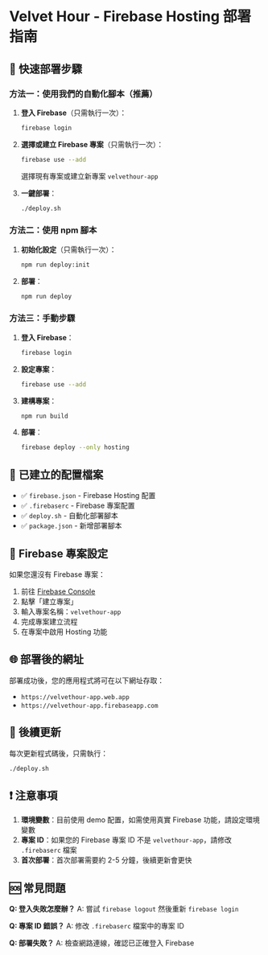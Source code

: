 # Velvet Hour - Firebase Hosting 部署指南

## 🚀 快速部署步驟

### 方法一：使用我們的自動化腳本（推薦）

1. **登入 Firebase**（只需執行一次）：
   ```bash
   firebase login
   ```

2. **選擇或建立 Firebase 專案**（只需執行一次）：
   ```bash
   firebase use --add
   ```
   選擇現有專案或建立新專案 `velvethour-app`

3. **一鍵部署**：
   ```bash
   ./deploy.sh
   ```

### 方法二：使用 npm 腳本

1. **初始化設定**（只需執行一次）：
   ```bash
   npm run deploy:init
   ```

2. **部署**：
   ```bash
   npm run deploy
   ```

### 方法三：手動步驟

1. **登入 Firebase**：
   ```bash
   firebase login
   ```

2. **設定專案**：
   ```bash
   firebase use --add
   ```

3. **建構專案**：
   ```bash
   npm run build
   ```

4. **部署**：
   ```bash
   firebase deploy --only hosting
   ```

## 📁 已建立的配置檔案

- ✅ `firebase.json` - Firebase Hosting 配置
- ✅ `.firebaserc` - Firebase 專案配置
- ✅ `deploy.sh` - 自動化部署腳本
- ✅ `package.json` - 新增部署腳本

## 🔧 Firebase 專案設定

如果您還沒有 Firebase 專案：

1. 前往 [Firebase Console](https://console.firebase.google.com/)
2. 點擊「建立專案」
3. 輸入專案名稱：`velvethour-app`
4. 完成專案建立流程
5. 在專案中啟用 Hosting 功能

## 🌐 部署後的網址

部署成功後，您的應用程式將可在以下網址存取：
- `https://velvethour-app.web.app`
- `https://velvethour-app.firebaseapp.com`

## 🔄 後續更新

每次更新程式碼後，只需執行：
```bash
./deploy.sh
```

## ❗ 注意事項

1. **環境變數**：目前使用 demo 配置，如需使用真實 Firebase 功能，請設定環境變數
2. **專案 ID**：如果您的 Firebase 專案 ID 不是 `velvethour-app`，請修改 `.firebaserc` 檔案
3. **首次部署**：首次部署需要約 2-5 分鐘，後續更新會更快

## 🆘 常見問題

**Q: 登入失敗怎麼辦？**
A: 嘗試 `firebase logout` 然後重新 `firebase login`

**Q: 專案 ID 錯誤？**
A: 修改 `.firebaserc` 檔案中的專案 ID

**Q: 部署失敗？**
A: 檢查網路連線，確認已正確登入 Firebase
